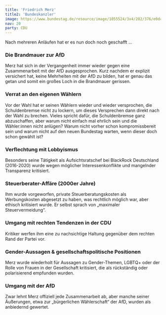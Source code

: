 ```yaml
---
title: 'Friedrich Merz'
title2: 'Bundeskanzler'
image: https://www.bundestag.de/resource/image/1055524/3x4/282/376/e0dc99cfbe13fcc9e04485b5e2f99435/1CCC28255C71CF1AF71F0398058C4D1C/merz_friedrich.jpg
nav: 20
party: CDU
---
```


Nach mehreren Anläufen hat er es nun doch noch geschafft ...

### Die Brandmauer zur AfD

Merz hat sich in der Vergangenheit immer wieder gegen eine Zusammenarbeit mit der AfD ausgesprochen. 
Kurz nachdem er explizit versichert hat, keine Mehrheiten mit der AfD zu bilden, 
hat er genau das getan und somit ein großes Loch in die Brandmauer gerissen.

### Verrat an den eigenen Wählern

Vor der Wahl hat er seinen Wählern wieder und wieder versprochen, die Schuldenbremse nicht zu lockern,
um dieses Versprechen dann direkt nach der Wahl zu brechen. 
Vieles spricht dafür, die Schuldenbremse ganz abzuschaffen, aber warum nicht einfach mal ehrlich sein und die Wähler:innen nicht anlügen?
Warum nicht vorher schon kompromissbereit sein und warum nicht auf den neuen Bundestag warten, wenn dieser doch schon gewählt ist?

### Verflechtung mit Lobbyismus
Besonders seine Tätigkeit als Aufsichtsratschef bei BlackRock Deutschland (2016-2020) wurde wegen möglicher Interessenkonflikte und mangelnder Transparenz kritisiert.

### Steuerberater-Affäre (2000er Jahre)
Ihm wurde vorgeworfen, private Steuerberatungskosten als Werbungskosten abgesetzt zu haben, was rechtlich möglich war, aber ethisch kritisiert wurde. Er selbst sprach von „maximaler Steuervermeidung“.

### Umgang mit rechten Tendenzen in der CDU
Kritiker werfen ihm eine zu nachsichtige Haltung gegenüber dem rechten Rand der Partei vor.

### Gender-Aussagen & gesellschaftspolitische Positionen
Merz wurde wiederholt für Aussagen zu Gender-Themen, LGBTQ+ oder der Rolle von Frauen in der Gesellschaft kritisiert, die als rückständig oder polarisierend empfunden wurden.

### Umgang mit der AfD
Zwar lehnt Merz offiziell jede Zusammenarbeit ab, aber manche seiner Äußerungen, etwa zur „bürgerlichen Wählerschaft“ der AfD, wurden als anbiedernd gewertet.

